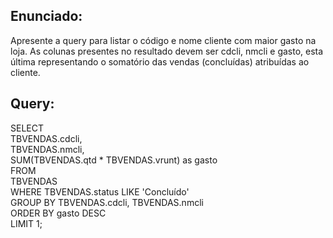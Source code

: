 ## Enunciado:

Apresente a query para listar o código e nome cliente com maior gasto na loja. As colunas presentes no resultado devem ser cdcli, nmcli e gasto, esta última representando o somatório das vendas (concluídas) atribuídas ao cliente.

## Query:

SELECT   
TBVENDAS.cdcli,  
TBVENDAS.nmcli,  
SUM(TBVENDAS.qtd * TBVENDAS.vrunt) as gasto  
FROM  
TBVENDAS  
WHERE TBVENDAS.status LIKE 'Concluído'  
GROUP BY TBVENDAS.cdcli, TBVENDAS.nmcli  
ORDER BY gasto DESC   
LIMIT 1;  
